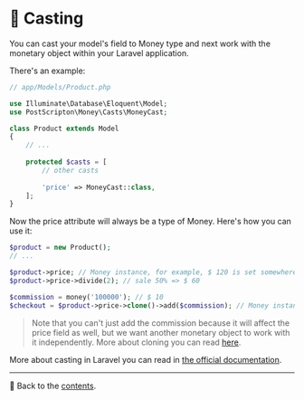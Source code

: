 # 🎯 Casting

You can cast your model's field to Money type and next work with the monetary object within your Laravel application.

There's an example:

```php
// app/Models/Product.php

use Illuminate\Database\Eloquent\Model;
use PostScripton\Money\Casts\MoneyCast;

class Product extends Model
{
    // ...
    
    protected $casts = [
        // other casts
        
        'price' => MoneyCast::class,
    ];
}
```

Now the price attribute will always be a type of Money.
Here's how you can use it:

```php
$product = new Product();
// ...

$product->price; // Money instance, for example, $ 120 is set somewhere above
$product->price->divide(2); // sale 50% => $ 60

$commission = money('100000'); // $ 10
$checkout = $product->price->clone()->add($commission); // Money instance, $ 70
```
> Note that you can't just add the commission because it will affect the price field as well, but we want another monetary object to work with it independently.
> More about cloning you can read [here](/docs/01_usage/cloning.md).

More about casting in Laravel you can read in [the official documentation](https://laravel.com/docs/8.x/eloquent-mutators#attribute-casting).

---

📌 Back to the [contents](/README.md#table-of-contents).
